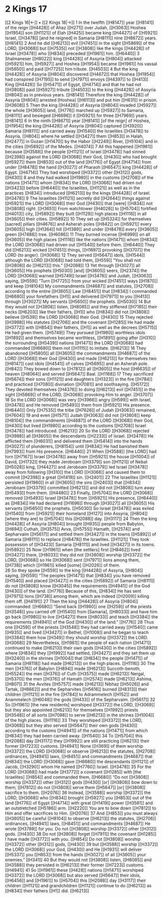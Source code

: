# 2 Kings 17
[[2 Kings 16|←]] • [[2 Kings 18|→]]
1 In the twelfth [[H8147]] year [[H8141]] of the reign [[H4428]] of Ahaz [[H271]] over Judah, [[H3063]] Hoshea [[H1954]] son [[H1121]] of Elah [[H425]] became king [[H4427]] of [[H5921]] Israel, [[H3478]] [and he reigned] in Samaria [[H8111]] nine [[H8672]] years. [[H8141]] 
2 And he did [[H6213]] evil [[H7451]] in the sight [[H5869]] of the LORD, [[H3068]] but [[H7535]] not [[H3808]] like the kings [[H4428]] of Israel [[H3478]] who [[H834]] preceded [[H1961]] him. [[H6440]] 
3 Shalmaneser [[H8022]] king [[H4428]] of Assyria [[H804]] attacked [[H5921]] him, [[H5927]] and Hoshea [[H1954]] became [[H1961]] his vassal [[H5650]] and paid [[H7725]] him tribute. [[H4503]] 
4 But the king [[H4428]] of Assyria [[H804]] discovered [[H4672]] that Hoshea [[H1954]] had conspired [[H7195]] to send [[H7971]] envoys [[H4397]] to [[H413]] King [[H4428]] So [[H5471]] of Egypt, [[H4714]] and that he had not [[H3808]] paid [[H5927]] tribute [[H4503]] to the king [[H4428]] of Assyria [[H804]] as in previous years. [[H8141]] Therefore the king [[H4428]] of Assyria [[H804]] arrested [Hoshea] [[H6113]] and put him [[H631]] in prison. [[H3608]] 
5 Then the king [[H4428]] of Assyria [[H804]] invaded [[H5927]] the whole [[H3605]] land, [[H776]] marched up [[H5927]] to Samaria, [[H8111]] and besieged [[H6696]] it [[H5921]] for three [[H7969]] years. [[H8141]] 
6 In the ninth [[H8671]] year [[H8141]] [of the reign] of Hoshea, [[H1954]] the king [[H4428]] of Assyria [[H804]] captured [[H3920]] Samaria [[H8111]] and carried away [[H1540]] the Israelites [[H3478]] to Assyria, [[H804]] where he settled [[H3427]] them [[H853]] in Halah, [[H2477]] in Gozan [[H1470]] by the Habor [[H2249]] River, [[H5104]] and in the cities [[H5892]] of the Medes. [[H4074]] 
7 All this happened [[H1961]] because [[H3588]] the people [[H1121]] of Israel [[H3478]] had sinned [[H2398]] against the LORD [[H3068]] their God, [[H430]] who had brought [[H5927]] them [[H853]] out of the land [[H776]] of Egypt [[H4714]] from under [[H8478]] the hand [[H3027]] of Pharaoh [[H6547]] king [[H4428]] of Egypt. [[H4714]] They had worshiped [[H3372]] other [[H312]] gods, [[H430]] 
8 and they had walked [[H1980]] in the customs [[H2708]] of the nations [[H1471]] whom [[H834]] the LORD [[H3068]] had driven out [[H3423]] before [[H6440]] the Israelites, [[H1121]] as well as in the practices [[H834]] introduced [[H6213]] by the kings [[H4428]] of Israel. [[H3478]] 
9 The Israelites [[H1121]] secretly did [[H2644]] things against [[H5921]] the LORD [[H3068]] their God [[H430]] that [were] [[H834]] not [[H3808]] right. [[H3651]] From watchtower [[H4026]] to [[H5704]] fortified [[H4013]] city, [[H5892]] they built [[H1129]] high places [[H1116]] in all [[H3605]] their cities. [[H5892]] 
10 They set up [[H5324]] for themselves  [sacred] pillars [[H4676]] and Asherah poles [[H842]] on [[H5921]] every [[H3605]] high [[H1364]] hill [[H1389]] and under [[H8478]] every [[H3605]] green [[H7488]] tree. [[H6086]] 
11 They burned incense [[H6999]] on all [[H3605]] the high places [[H1116]] like the nations [[H1471]] whom [[H834]] the LORD [[H3068]] had driven out [[H1540]] before them. [[H6440]] They did [[H6213]] wicked [[H7451]] things, [[H1697]] provoking [[H3707]] the LORD {to anger}. [[H3068]] 
12 They served [[H5647]] idols, [[H1544]] although the LORD [[H3068]] had told them, [[H559]] “You shall not [[H3808]] do [[H6213]] this.” [[H2088]] 
13 Yet through [[H3027]] all [[H3605]] His prophets [[H5030]] [and] [[H3605]] seers, [[H2374]] the LORD [[H3068]] warned [[H5749]] Israel [[H3478]] and Judah, [[H3063]] saying, [[H559]] “Turn [[H7725]] from your wicked [[H7451]] ways [[H1870]] and keep [[H8104]] My commandments [[H4687]] and statutes, [[H2708]] according to the entire [[H3605]] Law [[H8451]] that [[H834]] I commanded [[H6680]] your forefathers [[H1]] and delivered [[H7971]] to you [[H413]] through [[H3027]] My servants [[H5650]] the prophets. [[H5030]] 
14 But they would not [[H3808]] listen, [[H8085]] and they stiffened [[H7185]] their necks [[H6203]] like their fathers, [[H1]] who [[H834]] did not [[H3808]] believe [[H539]] the LORD [[H3068]] their God. [[H430]] 
15 They rejected [[H3988]] His statutes [[H2706]] and the covenant [[H1285]] He had made [[H3772]] with [[H854]] their fathers, [[H1]] as well as the decrees [[H5715]] He had given them. [[H5749]] They pursued [[H1980]] worthless idols [[H1892]] and themselves became worthless, [[H1891]] going after [[H310]] the surrounding [[H5439]] nations [[H1471]] the LORD [[H3068]] had commanded [[H6680]] them not [[H1115]] to imitate. [[H6213]] 
16 They abandoned [[H5800]] all [[H3605]] the commandments [[H4687]] of the LORD [[H3068]] their God [[H430]] and made [[H6213]] for themselves  two [[H8147]] cast idols [[H4541]] of calves [[H5695]] and an Asherah pole. [[H842]] They bowed down to [[H7812]] all [[H3605]] the host [[H6635]] of heaven [[H8064]] and served [[H5647]] Baal. [[H1168]] 
17 They sacrificed [[H5674]] their sons [[H1121]] and daughters [[H1323]] in the fire [[H784]] and practiced [[H7080]] divination [[H7081]] and soothsaying. [[H5172]] They devoted themselves [[H4376]] to doing [[H6213]] evil [[H7451]] in the sight [[H5869]] of the LORD, [[H3068]] provoking Him to anger. [[H3707]] 
18 So the LORD [[H3068]] was very [[H3966]] angry [[H599]] with Israel, [[H3478]] and He removed [[H5493]] them from [[H5921]] His presence. [[H6440]] Only [[H7535]] the tribe [[H7626]] of Judah [[H3063]] remained, [[H7604]] 
19 and even [[H1571]] Judah [[H3063]] did not [[H3808]] keep [[H8104]] the commandments [[H4687]] of the LORD [[H3068]] their God, [[H430]] but lived [[H1980]] according to the customs [[H2708]] Israel [[H3478]] had introduced. [[H6213]] 
20 So the LORD [[H3068]] rejected [[H3988]] all [[H3605]] the descendants [[H2233]] of Israel. [[H3478]] He afflicted them [[H6031]] and delivered them [[H5414]] into the hands [[H3027]] of plunderers, [[H8154]] until [[H834]] He had banished them [[H7993]] from His presence. [[H6440]] 
21 When [[H3588]] [the LORD] had torn [[H7167]] Israel [[H3478]] away from [[H5921]] the house [[H1004]] of David, [[H1732]] they made Jeroboam [[H3379]] son [[H1121]] of Nebat [[H5028]] king, [[H4427]] and Jeroboam [[H3379]] led Israel [[H3478]] away from following [[H310]] the LORD [[H3068]] and caused them to commit [[H2398]] a great [[H1419]] sin. [[H2401]] 
22 The Israelites [[H1121]] persisted [[H1980]] in all [[H3605]] the sins [[H2403]] that [[H834]] Jeroboam [[H3379]] committed [[H6213]] and did not [[H3808]] turn away [[H5493]] from them. [[H4480]] 
23 Finally, [[H5704]] the LORD [[H3068]] removed [[H5493]] Israel [[H3478]] from [[H5921]] His presence, [[H6440]] as [[H834]] He had declared [[H1696]] through [[H3027]] all [[H3605]] His servants [[H5650]] the prophets. [[H5030]] So Israel [[H3478]] was exiled [[H1540]] from [[H5921]] their homeland [[H127]] into Assyria, [[H804]] [where they are] to [[H5704]] this [[H2088]] day. [[H3117]] 
24 Then the king [[H4428]] of Assyria [[H804]] brought [[H935]] people from Babylon, [[H894]] Cuthah, [[H3575]] Avva, [[H5755]] Hamath, [[H2574]] and Sepharvaim [[H5617]] and settled them [[H3427]] in the towns [[H5892]] of Samaria [[H8111]] to replace [[H8478]] the Israelites. [[H1121]] They took possession of [[H3423]] Samaria [[H8111]] and lived [[H3427]] in its towns. [[H5892]] 
25 Now [[H1961]] when [the settlers] first [[H8462]] lived [[H3427]] there, [[H8033]] they did not [[H3808]] worship [[H3372]] the LORD, [[H3068]] so He [[H3068]] sent [[H7971]] lions among them, [[H738]] which [[H1961]] killed [some] [[H2026]] of them.  
26 So they spoke [[H559]] to the king [[H4428]] of Assyria, [[H804]] saying, [[H559]] “The peoples [[H1471]] that [[H834]] you have removed [[H1540]] and placed [[H3427]] in the cities [[H5892]] of Samaria [[H8111]] do not [[H3808]] know [[H3045]] the requirements [[H4941]] of the God [[H430]] of the land. [[H776]] Because of this, [[H834]] He has sent [[H7971]] lions [[H738]] among them,  which are indeed [[H2009]] killing them off. [[H4191]] 
27 Then the king [[H4428]] of Assyria [[H804]] commanded: [[H6680]] “Send back [[H1980]] one [[H259]] of the priests [[H3548]] you carried off [[H1540]] from [Samaria], [[H8033]] and have him go back [[H1980]] to live [[H3427]] there [[H8033]] and teach [[H3384]] the requirements [[H4941]] of the God [[H430]] of the land.” [[H776]] 
28 Thus one [[H259]] of the priests [[H3548]] they had carried away [[H1540]] came [[H935]] and lived [[H3427]] in Bethel, [[H1008]] and he began to teach [[H3384]] them how [[H349]] they should worship [[H3372]] the LORD. [[H3068]] 
29 Nevertheless, [[H1961]] the people of each nation [[H1471]] continued to make [[H6213]] their own gods [[H430]] in the cities [[H5892]] where [[H834]] they [[H1992]] had settled, [[H3427]] and they set them up [[H3240]] in the shrines [[H1004]] that [[H834]] the people [[H1471]] of Samaria [[H8118]] had made [[H6213]] on the high places. [[H1116]] 
30 The men [[H376]] of Babylon [[H894]] made [[H6213]] Succoth-benoth, [[H5524]] the men [[H376]] of Cuth [[H3575]] made [[H6213]] Nergal, [[H5370]] the men [[H376]] of Hamath [[H2574]] made [[H6213]] Ashima, [[H807]] 
31 the Avvites [[H5757]] made [[H6213]] Nibhaz [[H5026]] and Tartak, [[H8662]] and the Sepharvites [[H5616]] burned [[H8313]] their children [[H1121]] in the fire [[H784]] to Adrammelech [[H152]] and Anammelech [[H6048]] the gods [[H433]] of the Sepharvaim. [[H5617]] 
32 So [[H1961]] [the new residents] worshiped [[H3372]] the LORD, [[H3069]] but they also appointed [[H6213]] for themselves [[H1992]] priests [[H3548]] of all sorts [[H7098]] to serve [[H6213]] in the shrines [[H1004]] of the high places. [[H1116]] 
33 They worshiped [[H3372]] the LORD, [[H3068]] but they also served [[H5647]] their own gods [[H430]] according to the customs [[H4941]] of the nations [[H1471]] from which [[H834]] they had been carried away. [[H1540]] 
34 To [[H5704]] this [[H2088]] day [[H3117]] they [[H1992]] are still practicing [[H6213]] their former [[H7223]] customs. [[H4941]] None [[H369]] of them worship [[H3372]] the LORD [[H3068]] or observe [[H6213]] the statutes, [[H2708]] ordinances, [[H4941]] laws, [[H8451]] and commandments [[H4687]] that [[H834]] the LORD [[H3068]] gave [[H6680]] the descendants [[H1121]] of Jacob, [[H3290]] whom He named [[H7760]] Israel. [[H3478]] 
35 For the LORD [[H3068]] had made [[H3772]] a covenant [[H1285]] with [the Israelites] [[H854]] and commanded them, [[H6680]] “Do not [[H3808]] worship [[H3372]] other [[H312]] gods [[H430]] [or] [[H3808]] bow down to them; [[H7812]] do not [[H3808]] serve them [[H5647]] [or] [[H3808]] sacrifice to them. [[H2076]] 
36 Instead, [[H3588]] worship [[H3372]] the LORD, [[H3068]] who [[H834]] brought [[H5927]] you [[H853]] out of the land [[H776]] of Egypt [[H4714]] with great [[H1419]] power [[H3581]] and an outstretched [[H5186]] arm. [[H2220]] You are to bow down [[H7812]] to Him  and offer sacrifices to Him. [[H2076]] 
37 And [[H853]] you must always [[H3605]] be careful [[H8104]] to observe [[H6213]] the statutes, [[H2706]] ordinances, [[H4941]] laws, [[H8451]] and commandments [[H4687]] He wrote [[H3789]] for you.  Do not [[H3808]] worship [[H3372]] other [[H312]] gods. [[H430]] 
38 Do not [[H3808]] forget [[H7911]] the covenant [[H1285]] I have made [[H3772]] with you. [[H854]] Do not [[H3808]] worship [[H3372]] other [[H312]] gods, [[H430]] 
39 but [[H3588]] worship [[H3372]] the LORD [[H3068]] your God, [[H430]] and He [[H1931]] will deliver [[H5337]] you [[H853]] from the hands [[H3027]] of all [[H3605]] your enemies.” [[H341]] 
40 But they would not [[H3808]] listen, [[H8085]] and [[H3588]] they persisted in [[H6213]] their former [[H7223]] customs. [[H4941]] 
41 So [[H1961]] these [[H428]] nations [[H1471]] worshiped [[H3372]] the LORD [[H3068]] but also served [[H5647]] their idols, [[H6456]] and [[H1961]] to [[H5704]] this [[H2088]] day [[H3117]] their children [[H1121]] and grandchildren [[H1121]] continue to do [[H6213]] as [[H834]] their fathers [[H1]] did. [[H6213]] 

